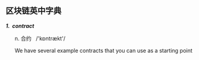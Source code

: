区块链英中字典
-------------------------------
***1.  contract***

       n. 合约    /'kɒntrækt'/

        We have several example contracts that you can use as a starting point


